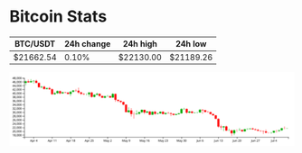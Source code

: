 # Bitcoin Stats

BTC/USDT|24h change|24h high|24h low|
|---|---|---|---|
|$21662.54|0.10%|$22130.00|$21189.26|

<img src="./chart.svg">

